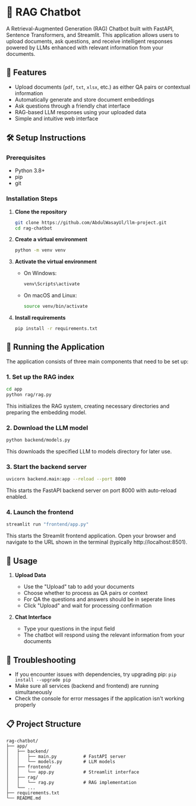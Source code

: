 # 🧠 RAG Chatbot

A Retrieval-Augmented Generation (RAG) Chatbot built with FastAPI, Sentence Transformers, and Streamlit. This application allows users to upload documents, ask questions, and receive intelligent responses powered by LLMs enhanced with relevant information from your documents.

## 🚀 Features

- Upload documents (`pdf`, `txt`, `xlsx`, etc.) as either QA pairs or contextual information
- Automatically generate and store document embeddings
- Ask questions through a friendly chat interface
- RAG-based LLM responses using your uploaded data
- Simple and intuitive web interface

## 🛠️ Setup Instructions

### Prerequisites

- Python 3.8+
- pip
- git

### Installation Steps

1. **Clone the repository**

   ```bash
   git clone https://github.com/AbdulWasayUl/llm-project.git
   cd rag-chatbot
   ```

2. **Create a virtual environment**

   ```bash
   python -m venv venv
   ```

3. **Activate the virtual environment**

   - On Windows:
     ```bash
     venv\Scripts\activate
     ```
   - On macOS and Linux:
     ```bash
     source venv/bin/activate
     ```

4. **Install requirements**

   ```bash
   pip install -r requirements.txt
   ```

## 🚀 Running the Application

The application consists of three main components that need to be set up:

### 1. Set up the RAG index

```bash
cd app
python rag/rag.py
```

This initializes the RAG system, creating necessary directories and preparing the embedding model.

### 2. Download the LLM model

```bash
python backend/models.py
```

This downloads the specified LLM to models directory for later use.

### 3. Start the backend server

```bash
uvicorn backend.main:app --reload --port 8000
```

This starts the FastAPI backend server on port 8000 with auto-reload enabled.

### 4. Launch the frontend

```bash
streamlit run "frontend/app.py"
```

This starts the Streamlit frontend application. Open your browser and navigate to the URL shown in the terminal (typically http://localhost:8501).

## 📝 Usage

1. **Upload Data**
   - Use the "Upload" tab to add your documents
   - Choose whether to process as QA pairs or context
   - For QA the questions and answers should be in seperate lines
   - Click "Upload" and wait for processing confirmation

2. **Chat Interface**
   - Type your questions in the input field
   - The chatbot will respond using the relevant information from your documents

## 🔧 Troubleshooting

- If you encounter issues with dependencies, try upgrading pip: `pip install --upgrade pip`
- Make sure all services (backend and frontend) are running simultaneously
- Check the console for error messages if the application isn't working properly

## 📋 Project Structure

```
rag-chatbot/
├── app/
│   ├── backend/
│   │   ├── main.py          # FastAPI server
│   │   └── models.py        # LLM models
│   ├── frontend/
│   │   └── app.py           # Streamlit interface
│   ├── rag/
│   │   └── rag.py           # RAG implementation
│   └── ...
├── requirements.txt
└── README.md
```